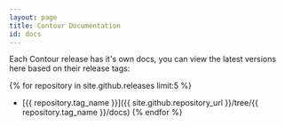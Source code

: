```yaml
---
layout: page
title: Contour Documentation
id: docs
---
```


Each Contour release has it's own docs, you can view the latest versions here based on their release tags:

{% for repository in site.github.releases limit:5 %}
  * [{{ repository.tag_name }}]({{ site.github.repository_url }}/tree/{{ repository.tag_name }}/docs)
{% endfor %}
